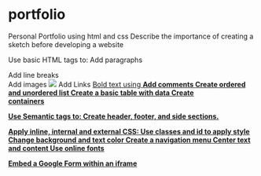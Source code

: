 # portfolio
Personal Portfolio using html and css
Describe the importance of creating a sketch before developing a website

Use basic HTML tags to:
Add paragraphs <p>
Add line breaks <br>
Add images <img src=”example.jpg”>
Add Links <a 
href=”example.com”>
Bold text using <strong>
Add comments <!-- -->
Create ordered and unordered list
Create a basic table with data <table>
Create <div> containers

Use Semantic tags to:
Create header, footer, and side sections.

Apply inline, internal and external CSS:
Use classes and id to apply style
Change background and text color
Create a navigation menu
Center text and content
Use online fonts


Embed a Google Form within an iframe


